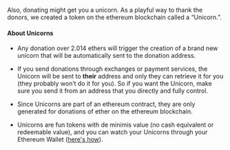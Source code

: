 Also, donating might get you a unicorn. As a playful way to thank the donors, we created a token on the ethereum blockchain called a &ldquo;Unicorn.&rdquo;.

#### About Unicorns

+ Any donation over 2.014 ethers will trigger the creation of a brand new unicorn that will be automatically sent to the donation address. 

+ If you send donations through exchanges or payment services, the Unicorn will be sent to **their** address and only they can retrieve it for you (they probably won’t do it for you).  So if you want the Unicorn, make sure you send it from an address that you directly and fully control.

+ Since Unicorns are part of an ethereum contract, they are only generated for donations of ether on the ethereum blockchain.  

+ Unicorns are fun tokens with de minimis value (no cash equivalent or redeemable value), and you can watch your Unicorns through your Ethereum Wallet ([here's how](#watch)). 
